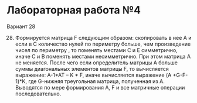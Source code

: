 # Лабораторная работа №4
Вариант 28

28.	Формируется матрица F следующим образом: скопировать в нее А и  если в С количество нулей по периметру больше, чем произведение чисел по периметру , то поменять местами С и Е симметрично, иначе С и В поменять местами несимметрично. При этом матрица А не меняется. После чего если определитель матрицы А больше суммы диагональных элементов матрицы F, то вычисляется выражение: A-1*AT – K * F, иначе вычисляется выражение (A +G-F-1)*K, где G-нижняя треугольная матрица, полученная из А. Выводятся по мере формирования А, F и все матричные операции последовательно.
